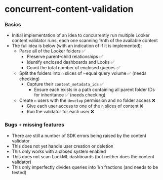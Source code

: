 # concurrent-content-validation
### Basics
* Initial implementation of an idea to concurrently run multiple Looker content validator runs, each one scanning 1/nth of the available content
* The full idea is below (with an indication of if it is implemented):
  * Parse all of the Looker folders ✅
    * Preserve parent-child relationships ✅
    * Identify enclosed dashboards and Looks ✅ 
    * Count the total number of enclosed queries ✅
  * Split the folders into `n` slices of ~equal query volume ✅ (needs checking)
    * Capture their `content_metadata_ids`  ✅
        * Ensure each exists in a path containing all parent folder IDs for inheritance ✅ (needs checking)
  * Create `n` users with the `develop` permission and no folder access ❌
    * Give each user access to one of the `n` slices of content ❌
    * Run the validator for each user ❌

### Bugs + missing features
* There are still a number of SDK errors being raised by the content validator
* This does not yet handle user creation or deletion
* This only works with a closed system enabled
* This does not scan LookML dashboards (but neither does the content validator)
* This only imperfectly divides queries into 1/n fractions (and needs to be tested)